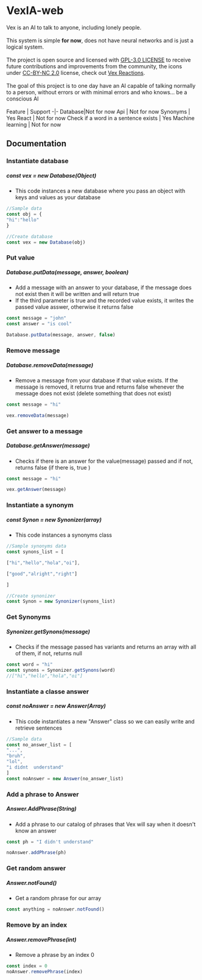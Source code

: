 # VexIA-web
Vex is an AI to talk to anyone, including lonely people.
<br>
<br>
This system is simple **for now**, does not have neural networks and is just a logical system. <br>
<br>
The project is open source and licensed with [GPL-3.0 LICENSE](LICENSE) to receive future contributions and improvements from the community, the icons under [CC-BY-NC 2.0](https://creativecommons.org/licenses/by-nc/2.0/legalcode) license, check out [Vex Reactions](https://github.com/cookieukw/Vex-Reactions).
<br>
<br>
The goal of this project is to one day have an AI capable of talking normally to a person, without errors or with minimal errors and who knows... be a conscious AI
<br>
<br>
Feature  | Support
-|-
Database|Not for now 
Api | Not for now
Synonyms | Yes
React | Not for now
Check if a word in a sentence exists | Yes
Machine learning | Not for now
## Documentation

### Instantiate database

##### const vex = new Database(Object)

- This code instances a new database where you pass an object with keys and values as your database 

```js
//Sample data
const obj = {
"hi":"hello"
}

//Create database
const vex = new Database(obj)
```
### Put value
##### Database.putData(message, answer, boolean)
- Add a message with an answer to your database, if the message does not exist then it will be written and will return true 
- If the third parameter is true and the recorded value exists, it writes the passed value asswer, otherwise it returns false 
```js
const message = "john"
const answer = "is cool"

Database.putData(message, answer, false)
```
### Remove message
##### Database.removeData(message)
- Remove a message from your database if that value exists. If the message is removed, it returns true and returns false whenever the message does not exist (delete something that does not exist) 
 ```js
 const message = "hi"

 vex.removeData(message)
 ```
### Get answer to a message
##### Database.getAnswer(message)
- Checks if there is an answer for the value(message) passed and if not, returns false (if there is, true ) 
```js
const message = "hi"

vex.getAnswer(message)
```
### Instantiate a synonym
##### const Synon = new Synonizer(array)
- This code instances a synonyms class 
```js
//Sample synonyms data
const synons_list = [

["hi","hello","hola","oi"],

["good","alright","right"]

]

//Create synonizer
const Synon = new Synonizer(synons_list)

```
### Get Synonyms 
##### Synonizer.getSynons(message)
- Checks if the message passed has variants and returns an array with all of them, if not, returns null 

```js
const word = "hi"
const synons = Synonizer.getSynons(word)
//["hi","hello","hola","oi"]

```
### Instantiate  a classe answer
##### const noAnswer = new Answer(Array)
- This code instantiates a new "Answer" class so we can easily write and retrieve sentences 
```js
//Sample data
const no_answer_list = [
"...",
"bruh",
"lol",
"i didnt  understand"
]
const noAnswer = new Answer(no_answer_list)
```

### Add a phrase to Answer
##### Answer.AddPhrase(String)
- Add a phrase to our catalog of phrases that Vex will say when it doesn't know an answer 
```js
const ph = "I didn't understand"

noAnswer.addPhrase(ph)
```
### Get random answer
##### Answer.notFound()
- Get a random phrase for our array
```js
const anything = noAnswer.notFound()
```
### Remove by an index
##### Answer.removePhrase(int)
- Remove a phrase by an index 0
```js
const index = 0
noAnswer.removePhrase(index)
```
